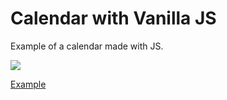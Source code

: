 # Calendar with Vanilla JS
Example of a calendar made with JS.

![](https://i.imgur.com/Wj2g08N.png)

[Example](https://vanessa85.github.io/calendar-js/)
